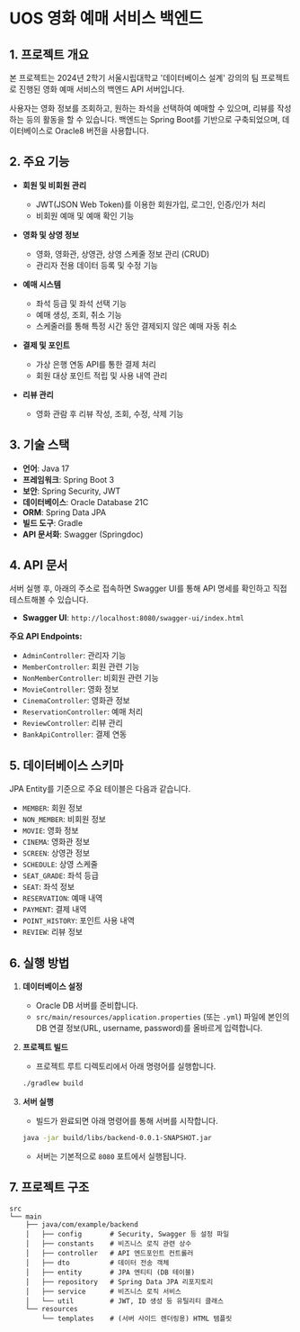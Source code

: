 # UOS 영화 예매 서비스 백엔드

## 1. 프로젝트 개요

본 프로젝트는 2024년 2학기 서울시립대학교 '데이터베이스 설계' 강의의 팀 프로젝트로 진행된 영화 예매 서비스의 백엔드 API 서버입니다.

사용자는 영화 정보를 조회하고, 원하는 좌석을 선택하여 예매할 수 있으며, 리뷰를 작성하는 등의 활동을 할 수 있습니다. 백엔드는 Spring Boot를 기반으로 구축되었으며, 데이터베이스로 Oracle8 버전을 사용합니다.

## 2. 주요 기능

- **회원 및 비회원 관리**
  - JWT(JSON Web Token)를 이용한 회원가입, 로그인, 인증/인가 처리
  - 비회원 예매 및 예매 확인 기능

- **영화 및 상영 정보**
  - 영화, 영화관, 상영관, 상영 스케줄 정보 관리 (CRUD)
  - 관리자 전용 데이터 등록 및 수정 기능

- **예매 시스템**
  - 좌석 등급 및 좌석 선택 기능
  - 예매 생성, 조회, 취소 기능
  - 스케줄러를 통해 특정 시간 동안 결제되지 않은 예매 자동 취소

- **결제 및 포인트**
  - 가상 은행 연동 API를 통한 결제 처리
  - 회원 대상 포인트 적립 및 사용 내역 관리

- **리뷰 관리**
  - 영화 관람 후 리뷰 작성, 조회, 수정, 삭제 기능

## 3. 기술 스택

- **언어**: Java 17
- **프레임워크**: Spring Boot 3
- **보안**: Spring Security, JWT
- **데이터베이스**: Oracle Database 21C
- **ORM**: Spring Data JPA
- **빌드 도구**: Gradle
- **API 문서화**: Swagger (Springdoc)

## 4. API 문서

서버 실행 후, 아래의 주소로 접속하면 Swagger UI를 통해 API 명세를 확인하고 직접 테스트해볼 수 있습니다.

- **Swagger UI**: `http://localhost:8080/swagger-ui/index.html`

**주요 API Endpoints:**
- `AdminController`: 관리자 기능
- `MemberController`: 회원 관련 기능
- `NonMemberController`: 비회원 관련 기능
- `MovieController`: 영화 정보
- `CinemaController`: 영화관 정보
- `ReservationController`: 예매 처리
- `ReviewController`: 리뷰 관리
- `BankApiController`: 결제 연동

## 5. 데이터베이스 스키마

JPA Entity를 기준으로 주요 테이블은 다음과 같습니다.

- `MEMBER`: 회원 정보
- `NON_MEMBER`: 비회원 정보
- `MOVIE`: 영화 정보
- `CINEMA`: 영화관 정보
- `SCREEN`: 상영관 정보
- `SCHEDULE`: 상영 스케줄
- `SEAT_GRADE`: 좌석 등급
- `SEAT`: 좌석 정보
- `RESERVATION`: 예매 내역
- `PAYMENT`: 결제 내역
- `POINT_HISTORY`: 포인트 사용 내역
- `REVIEW`: 리뷰 정보

## 6. 실행 방법

1. **데이터베이스 설정**
   - Oracle DB 서버를 준비합니다.
   - `src/main/resources/application.properties` (또는 `.yml`) 파일에 본인의 DB 연결 정보(URL, username, password)를 올바르게 입력합니다.

2. **프로젝트 빌드**
   - 프로젝트 루트 디렉토리에서 아래 명령어를 실행합니다.
   ```bash
   ./gradlew build
   ```

3. **서버 실행**
   - 빌드가 완료되면 아래 명령어를 통해 서버를 시작합니다.
   ```bash
   java -jar build/libs/backend-0.0.1-SNAPSHOT.jar
   ```
   - 서버는 기본적으로 `8080` 포트에서 실행됩니다.

## 7. 프로젝트 구조

```
src
└── main
    ├── java/com/example/backend
    │   ├── config       # Security, Swagger 등 설정 파일
    │   ├── constants    # 비즈니스 로직 관련 상수
    │   ├── controller   # API 엔드포인트 컨트롤러
    │   ├── dto          # 데이터 전송 객체
    │   ├── entity       # JPA 엔티티 (DB 테이블)
    │   ├── repository   # Spring Data JPA 리포지토리
    │   ├── service      # 비즈니스 로직 서비스
    │   └── util         # JWT, ID 생성 등 유틸리티 클래스
    └── resources
        └── templates    # (서버 사이드 렌더링용) HTML 템플릿
```
